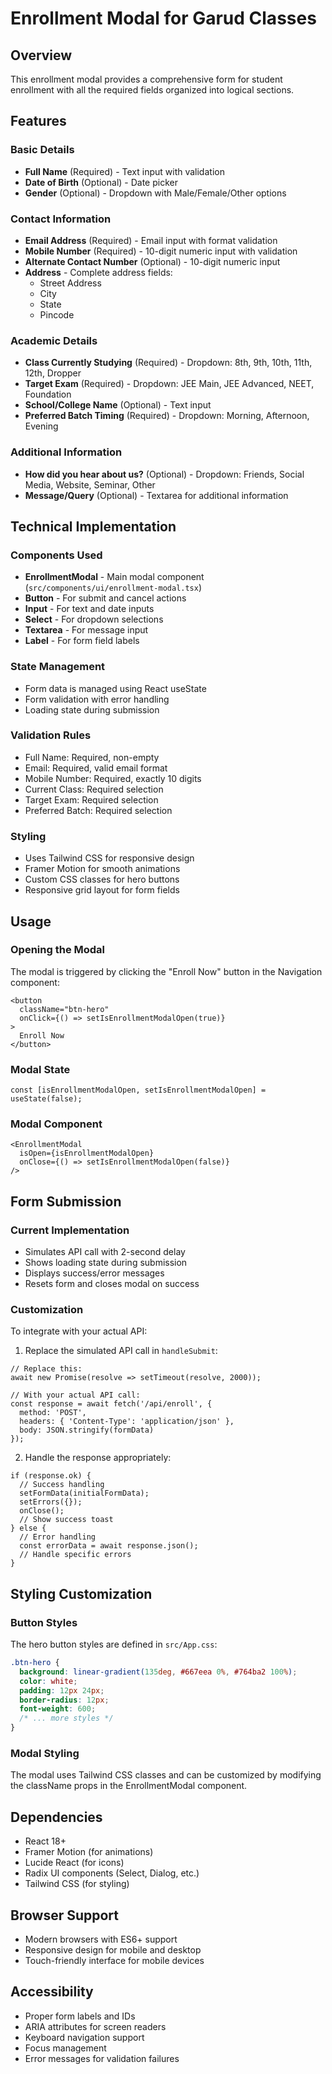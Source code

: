 # Enrollment Modal for Garud Classes

## Overview
This enrollment modal provides a comprehensive form for student enrollment with all the required fields organized into logical sections.

## Features

### Basic Details
- **Full Name** (Required) - Text input with validation
- **Date of Birth** (Optional) - Date picker
- **Gender** (Optional) - Dropdown with Male/Female/Other options

### Contact Information
- **Email Address** (Required) - Email input with format validation
- **Mobile Number** (Required) - 10-digit numeric input with validation
- **Alternate Contact Number** (Optional) - 10-digit numeric input
- **Address** - Complete address fields:
  - Street Address
  - City
  - State
  - Pincode

### Academic Details
- **Class Currently Studying** (Required) - Dropdown: 8th, 9th, 10th, 11th, 12th, Dropper
- **Target Exam** (Required) - Dropdown: JEE Main, JEE Advanced, NEET, Foundation
- **School/College Name** (Optional) - Text input
- **Preferred Batch Timing** (Required) - Dropdown: Morning, Afternoon, Evening

### Additional Information
- **How did you hear about us?** (Optional) - Dropdown: Friends, Social Media, Website, Seminar, Other
- **Message/Query** (Optional) - Textarea for additional information

## Technical Implementation

### Components Used
- **EnrollmentModal** - Main modal component (`src/components/ui/enrollment-modal.tsx`)
- **Button** - For submit and cancel actions
- **Input** - For text and date inputs
- **Select** - For dropdown selections
- **Textarea** - For message input
- **Label** - For form field labels

### State Management
- Form data is managed using React useState
- Form validation with error handling
- Loading state during submission

### Validation Rules
- Full Name: Required, non-empty
- Email: Required, valid email format
- Mobile Number: Required, exactly 10 digits
- Current Class: Required selection
- Target Exam: Required selection
- Preferred Batch: Required selection

### Styling
- Uses Tailwind CSS for responsive design
- Framer Motion for smooth animations
- Custom CSS classes for hero buttons
- Responsive grid layout for form fields

## Usage

### Opening the Modal
The modal is triggered by clicking the "Enroll Now" button in the Navigation component:

```tsx
<button 
  className="btn-hero"
  onClick={() => setIsEnrollmentModalOpen(true)}
>
  Enroll Now
</button>
```

### Modal State
```tsx
const [isEnrollmentModalOpen, setIsEnrollmentModalOpen] = useState(false);
```

### Modal Component
```tsx
<EnrollmentModal 
  isOpen={isEnrollmentModalOpen}
  onClose={() => setIsEnrollmentModalOpen(false)}
/>
```

## Form Submission

### Current Implementation
- Simulates API call with 2-second delay
- Shows loading state during submission
- Displays success/error messages
- Resets form and closes modal on success

### Customization
To integrate with your actual API:

1. Replace the simulated API call in `handleSubmit`:
```tsx
// Replace this:
await new Promise(resolve => setTimeout(resolve, 2000));

// With your actual API call:
const response = await fetch('/api/enroll', {
  method: 'POST',
  headers: { 'Content-Type': 'application/json' },
  body: JSON.stringify(formData)
});
```

2. Handle the response appropriately:
```tsx
if (response.ok) {
  // Success handling
  setFormData(initialFormData);
  setErrors({});
  onClose();
  // Show success toast
} else {
  // Error handling
  const errorData = await response.json();
  // Handle specific errors
}
```

## Styling Customization

### Button Styles
The hero button styles are defined in `src/App.css`:

```css
.btn-hero {
  background: linear-gradient(135deg, #667eea 0%, #764ba2 100%);
  color: white;
  padding: 12px 24px;
  border-radius: 12px;
  font-weight: 600;
  /* ... more styles */
}
```

### Modal Styling
The modal uses Tailwind CSS classes and can be customized by modifying the className props in the EnrollmentModal component.

## Dependencies
- React 18+
- Framer Motion (for animations)
- Lucide React (for icons)
- Radix UI components (Select, Dialog, etc.)
- Tailwind CSS (for styling)

## Browser Support
- Modern browsers with ES6+ support
- Responsive design for mobile and desktop
- Touch-friendly interface for mobile devices

## Accessibility
- Proper form labels and IDs
- ARIA attributes for screen readers
- Keyboard navigation support
- Focus management
- Error messages for validation failures
